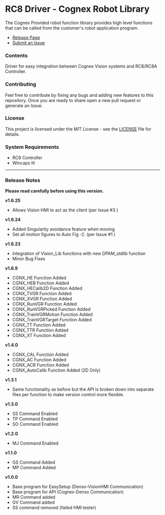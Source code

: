 # RC8 Driver - Cognex Robot Library

The Cognex Provided robot function library provides high level functions that can be called from the customer's robot application program.

- [Release Page](https://github.com/DENSO-2DLab/RC8_Driver-Cognex_Robot_Library/releases)
- [Submit an Issue](https://github.com/DENSO-2DLab/RC8_Driver-Cognex_Robot_Library/issues)

### Contents

Driver for easy integration between Cognex Vision systems and RC8/RC8A Controller. 

### Contributing 

Feel free to contribute by fixing any bugs and adding new features to this repository. 
Once you are ready to share open a new pull request or generate an Issue. 

### License 

This project is licensed under the MIT License - see the [LICENSE](LICENSE) file for details.

### System Requirements

- RC8 Controller 
- Wincaps III

---

### Release Notes

**Please read carefully before using this version.** <p></p>

**v1.6.25**
- Allows Vision HMI to act as the client (per Issue #3 )

**v1.6.24**
- Added Singularity avoidance feature when moving 
- Set all motion figures to Auto Fig -2. (per Issue #1 )

**v1.6.23**
- Integration of Vision_Lib functions with new DPAM_stdlib function
- Minor Bug Fixes

**v1.6.9**
- CGNX_HE Function Added
- CGNX_HEB Function Added
- CGNX_HECalib2D Function Added
- CGNX_TVGR Function Added
- CGNX_XVGR Function Added
- CGNX_RunVGR Function Added
- CGNX_RunVGRPicked Function Added
- CGNX_TrainVGRMotion Function Added
- CGNX_TrainVGRTarget Function Added
- CGNX_TT Function Added
- CGNX_TTR Function Added
- CGNX_XT Function Added

**v1.4.0**
- CGNX_CAL Function Added
- CGNX_AC Function Added
- CGNX_ACB Function Added
- CGNX_AutoCalib Function Added (2D Only)

**v1.3.1**
- Same functionality as before but the API is broken down into separate files per function to make version control more flexible.

**v1.3.0**
- SS Command Enabled
- TP Command Enabled
- SO Command Enabled

**v1.2.0**
- MJ Command Enabled

**v1.1.0**
- GS Command Added
- MP Command Added

**v1.0.0**
- Base program for EasySetup (Denso-VisionHMI Communication)
- Base program for API (Cognex-Denso Communication)
- MR Command added
- GV Command added
- SS command removed (failed HMI tester)
